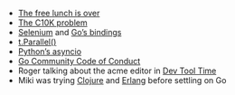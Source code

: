 - [The free lunch is over](http://www.gotw.ca/publications/concurrency-ddj.htm)
- [The C10K problem](https://en.wikipedia.org/wiki/C10k_problem)
- [Selenium](https://www.selenium.dev/) and [Go’s bindings](https://github.com/tebeka/selenium)
- [t.Parallel()](https://pkg.go.dev/testing#T.Parallel)
- [Python’s asyncio](https://docs.python.org/3/library/asyncio.html)
- [Go Community Code of Conduct](https://go.dev/conduct)
- Roger talking about the acme editor in [Dev Tool Time](https://about.sourcegraph.com/blog/dev-tool-time-roger-peppe/)
- Miki was trying [Clojure](https://clojure.org/) and [Erlang](https://www.erlang.org/) before settling on Go